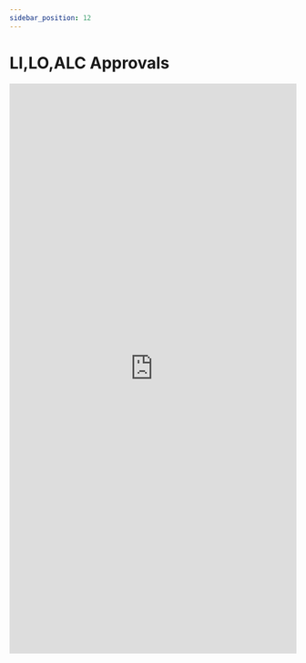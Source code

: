 ```yaml
---
sidebar_position: 12
---
```


# LI,LO,ALC Approvals

<iframe 
  src="https://drive.google.com/file/d/1Mb-RkX4xb4nF0l1Q7v5L6KU7BOWRnJV9/preview" 
  width="100%" 
  height="1000px"
  frameBorder="0">
</iframe>
